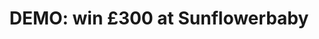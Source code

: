 ﻿---
layout: competition-style-01

merchant-uuid: m-5415be1c-1ebf-4d28-aea4-ae37afa895ba
campaign-uuid: c-7971762b-a358-4cf6-9a71-c9fde5e1f39c
disable-form: false

title: "DEMO: win £300 at Sunflowerbaby"
hero-header: "DEMO: win £300 at Sunflowerbaby"
hero-subheader: ""
terms-confirmation: >
    I agree to the competition T&amp;C and to create an account at Demo Publisher

logo-left-href: "http://sunflowerbaby.uk/"
logo-left-image: "9b502e6a-ee8f-441c-add2-31e544fe837a-thumb.png"
logo-left-title: "SunflowerBaby"

logo-right-href: ""
logo-right-image: "publisher-demo.png"
logo-right-title: "Publisher Demo"

bg-image-hero: "asset-cf4de674-d68a-4002-bd56-69f4634a82dd.jpg"
bg-image-first: "asset-3eb0eec1-6d44-49b8-913a-6ce37b0efe04.jpg"
bg-image-second: "asset-63eda0af-c4c3-45e2-8e60-049dcccf152d.jpg"
section1-content: "<p>At Sunflowerbaby, they believe that simplicity, quality, and\
  \ integrity are the key to comfort, that’s why they love making clothes that let’\
  s kids be kid!</p>\r\n<p>Featuring stunning and high quality fabrics there is quite\
  \ a selection to choose from! Knitwear, accesories, swimmwear, t-shirts… all to\
  \ make your baby stand out!</p>"
section2-content: "<p>Their new collection includes clothes for both special occasions\
  \ and for cosy nights! Get your baby that playful toy or those shoes that she deserves!\
  \ They’re offering one lucky winner the chance to win £300 to spend at their entire\
  \ collection!</p> \r\n<p>Treat your baby to something nice. With Sunflowerbaby,\
  \ you can.</p>"
entry-title: "DEMO: win £300 at Sunflowerbaby"
entry-content: "<p>Sleepwear, swimwear, accesories...treat your baby to something\
  \ nice with the chance to win a voucher worth £300 at Sunflowerbaby!</p> <p> Enter\
  \ the draw to win by completing the form below before 23.59pm on 30/04/2018.</p>"
---

